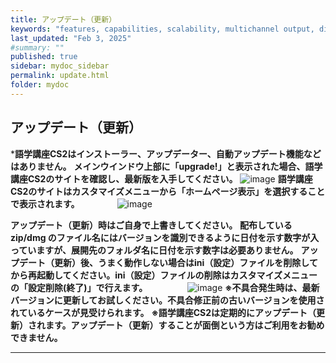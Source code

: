 ```yaml
---
title: アップデート（更新） 
keywords: "features, capabilities, scalability, multichannel output, dita, hats, comparison, benefits"
last_updated: "Feb 3, 2025"
#summary: ""
published: true
sidebar: mydoc_sidebar
permalink: update.html
folder: mydoc
---
```


## アップデート（更新） 　　　

***語学講座CS2はインストーラー、アップデーター、自動アップデート機能などはありません。**
**メインウインドウ上部に「upgrade!」と表示された場合、語学講座CS2のサイトを確認し、最新版を入手してください。**
![image](https://github.com/user-attachments/assets/db5d81e0-5f3e-4898-a72d-a0c35a4e42bc)
**語学講座CS2のサイトはカスタマイズメニューから「ホームページ表示」を選択することで表示されます。**
　　　　![image](https://github.com/user-attachments/assets/8b6a0ed1-ed88-4064-907d-042b9a62f4d6)

**アップデート（更新）時はご自身で上書きしてください。**
**配布しているzip/dmg のファイル名にはバージョンを識別できるように日付を示す数字が入っていますが、展開先のフォルダ名に日付を示す数字は必要ありません。**
**アップデート（更新）後、うまく動作しない場合はini（設定）ファイルを削除してから再起動してください。ini（設定）ファイルの削除はカスタマイズメニューの「設定削除(終了)」で行えます。**
　　　　 ![image](https://github.com/user-attachments/assets/a7c0fda5-8d1c-47cd-9498-1ca238574d93)
**※不具合発生時は、最新バージョンに更新してお試しください。不具合修正前の古いバージョンを使用されているケースが見受けられます。**
**※語学講座CS2は定期的にアップデート（更新）されます。アップデート（更新）することが面倒という方はご利用をお勧めできません。**


***
 <link rel="shortcut icon" type="image/x-icon" href="https://avatars.githubusercontent.com/u/46049273?v=4">
 <meta name="twitter:image:src" content="https://avatars.githubusercontent.com/u/46049273?v=4">


